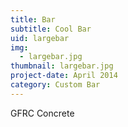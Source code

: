 ```yaml
---
title: Bar
subtitle: Cool Bar
uid: largebar
img:
  - largebar.jpg
thumbnail: largebar.jpg
project-date: April 2014
category: Custom Bar
---
```

GFRC Concrete 
